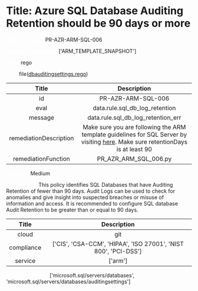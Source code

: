 



# Title: Azure SQL Database Auditing Retention should be 90 days or more


***<font color="white">Master Test Id:</font>*** PR-AZR-ARM-SQL-006

***<font color="white">Master Snapshot Id:</font>*** ['ARM_TEMPLATE_SNAPSHOT']

***<font color="white">type:</font>*** rego

***<font color="white">rule:</font>*** file([dbauditingsettings.rego])  
  
  
  
  

|Title|Description|
| :---: | :---: |
|id|PR-AZR-ARM-SQL-006|
|eval|data.rule.sql_db_log_retention|
|message|data.rule.sql_db_log_retention_err|
|remediationDescription|Make sure you are following the ARM template guidelines for SQL Server by visiting <a href='https://docs.microsoft.com/en-us/azure/templates/microsoft.sql/2017-03-01-preview/servers/databases/auditingsettings' target='_blank'>here</a>. Make sure retentionDays is at least 90|
|remediationFunction|PR_AZR_ARM_SQL_006.py|


***<font color="white">Severity:</font>*** Medium

***<font color="white">Description:</font>*** This policy identifies SQL Databases that have Auditing Retention of fewer than 90 days. Audit Logs can be used to check for anomalies and give insight into suspected breaches or misuse of information and access. It is recommended to configure SQL database Audit Retention to be greater than or equal to 90 days.  
  
  

|Title|Description|
| :---: | :---: |
|cloud|git|
|compliance|['CIS', 'CSA-CCM', 'HIPAA', 'ISO 27001', 'NIST 800', 'PCI-DSS']|
|service|['arm']|


***<font color="white">Resource Types:</font>*** ['microsoft.sql/servers/databases', 'microsoft.sql/servers/databases/auditingsettings']


[dbauditingsettings.rego]: https://github.com/prancer-io/prancer-compliance-test/tree/master/azure/iac/dbauditingsettings.rego

